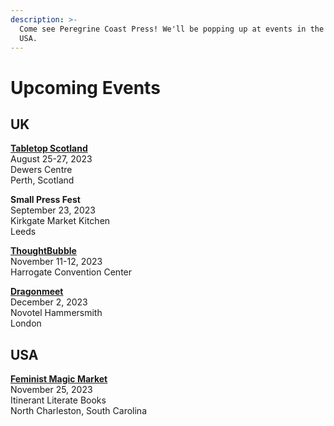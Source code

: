 ```yaml
---
description: >-
  Come see Peregrine Coast Press! We'll be popping up at events in the UK and
  USA.
---
```


# Upcoming Events

## UK&#x20;

[**Tabletop Scotland** ](https://tabletopscotland.co.uk/)\
August 25-27, 2023\
Dewers Centre\
Perth, Scotland&#x20;

**Small Press Fest**\
September 23, 2023\
Kirkgate Market Kitchen\
Leeds

[**ThoughtBubble**](https://www.thoughtbubblefestival.com/)\
November 11-12, 2023\
Harrogate Convention Center

[**Dragonmeet**](https://www.dragonmeet.co.uk/)\
December 2, 2023\
Novotel Hammersmith\
London&#x20;

## USA

[**Feminist Magic Market**](https://www.feministmagicmarket.com/)\
November 25, 2023\
Itinerant Literate Books\
North Charleston, South Carolina

